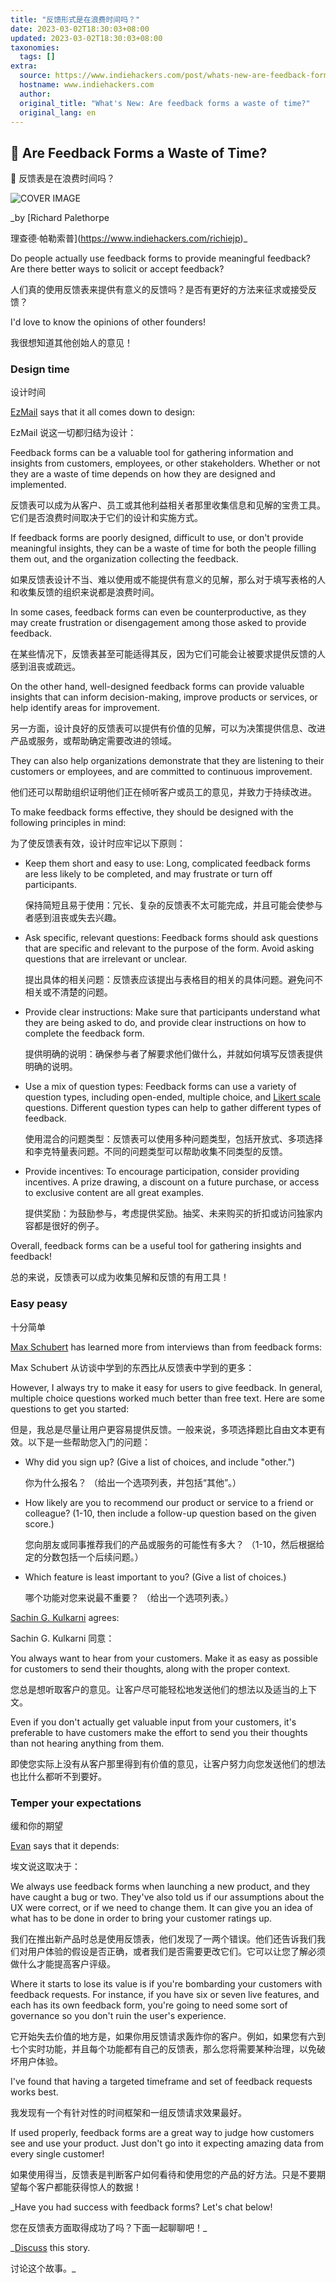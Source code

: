 ```yaml
---
title: "反馈形式是在浪费时间吗？"
date: 2023-03-02T18:30:03+08:00
updated: 2023-03-02T18:30:03+08:00
taxonomies:
  tags: []
extra:
  source: https://www.indiehackers.com/post/whats-new-are-feedback-forms-a-waste-of-time-9f5a4b0aca
  hostname: www.indiehackers.com
  author: 
  original_title: "What's New: Are feedback forms a waste of time?"
  original_lang: en
---
```


## 📝 Are Feedback Forms a Waste of Time?  

📝 反馈表是在浪费时间吗？

![COVER IMAGE](AK2U4XR.gif)

_by [Richard Palethorpe  

理查德·帕勒索普](https://www.indiehackers.com/richiejp)_

Do people actually use feedback forms to provide meaningful feedback? Are there better ways to solicit or accept feedback?  

人们真的使用反馈表来提供有意义的反馈吗？是否有更好的方法来征求或接受反馈？

I'd love to know the opinions of other founders!  

我很想知道其他创始人的意见！

### Design time  

设计时间

[EzMail](https://www.indiehackers.com/EzMail_AI/history) says that it all comes down to design:  

EzMail 说这一切都归结为设计：

Feedback forms can be a valuable tool for gathering information and insights from customers, employees, or other stakeholders. Whether or not they are a waste of time depends on how they are designed and implemented.  

反馈表可以成为从客户、员工或其他利益相关者那里收集信息和见解的宝贵工具。它们是否浪费时间取决于它们的设计和实施方式。

If feedback forms are poorly designed, difficult to use, or don't provide meaningful insights, they can be a waste of time for both the people filling them out, and the organization collecting the feedback.  

如果反馈表设计不当、难以使用或不能提供有意义的见解，那么对于填写表格的人和收集反馈的组织来说都是浪费时间。  

In some cases, feedback forms can even be counterproductive, as they may create frustration or disengagement among those asked to provide feedback.  

在某些情况下，反馈表甚至可能适得其反，因为它们可能会让被要求提供反馈的人感到沮丧或疏远。

On the other hand, well-designed feedback forms can provide valuable insights that can inform decision-making, improve products or services, or help identify areas for improvement.  

另一方面，设计良好的反馈表可以提供有价值的见解，可以为决策提供信息、改进产品或服务，或帮助确定需要改进的领域。  

They can also help organizations demonstrate that they are listening to their customers or employees, and are committed to continuous improvement.  

他们还可以帮助组织证明他们正在倾听客户或员工的意见，并致力于持续改进。

To make feedback forms effective, they should be designed with the following principles in mind:  

为了使反馈表有效，设计时应牢记以下原则：

-   Keep them short and easy to use: Long, complicated feedback forms are less likely to be completed, and may frustrate or turn off participants.  
    
    保持简短且易于使用：冗长、复杂的反馈表不太可能完成，并且可能会使参与者感到沮丧或失去兴趣。
    
-   Ask specific, relevant questions: Feedback forms should ask questions that are specific and relevant to the purpose of the form. Avoid asking questions that are irrelevant or unclear.  
    
    提出具体的相关问题：反馈表应该提出与表格目的相关的具体问题。避免问不相关或不清楚的问题。
    
-   Provide clear instructions: Make sure that participants understand what they are being asked to do, and provide clear instructions on how to complete the feedback form.  
    
    提供明确的说明：确保参与者了解要求他们做什么，并就如何填写反馈表提供明确的说明。
    
-   Use a mix of question types: Feedback forms can use a variety of question types, including open-ended, multiple choice, and [Likert scale](https://www.surveymonkey.com/mp/likert-scale/#:~:text=So%20what%20is%20a%20Likert,neutral%20option%20in%20its%20scale.) questions. Different question types can help to gather different types of feedback.  
    
    使用混合的问题类型：反馈表可以使用多种问题类型，包括开放式、多项选择和李克特量表问题。不同的问题类型可以帮助收集不同类型的反馈。
    
-   Provide incentives: To encourage participation, consider providing incentives. A prize drawing, a discount on a future purchase, or access to exclusive content are all great examples.  
    
    提供奖励：为鼓励参与，考虑提供奖励。抽奖、未来购买的折扣或访问独家内容都是很好的例子。
    

Overall, feedback forms can be a useful tool for gathering insights and feedback!  

总的来说，反馈表可以成为收集见解和反馈的有用工具！

### Easy peasy  

十分简单

[Max Schubert](https://www.indiehackers.com/max_linus/history) has learned more from interviews than from feedback forms:  

Max Schubert 从访谈中学到的东西比从反馈表中学到的更多：

However, I always try to make it easy for users to give feedback. In general, multiple choice questions worked much better than free text. Here are some questions to get you started:  

但是，我总是尽量让用户更容易提供反馈。一般来说，多项选择题比自由文本更有效。以下是一些帮助您入门的问题：

-   Why did you sign up? (Give a list of choices, and include "other.")  
    
    你为什么报名？ （给出一个选项列表，并包括“其他”。）
-   How likely are you to recommend our product or service to a friend or colleague? (1-10, then include a follow-up question based on the given score.)  
    
    您向朋友或同事推荐我们的产品或服务的可能性有多大？ （1-10，然后根据给定的分数包括一个后续问题。）
-   Which feature is least important to you? (Give a list of choices.)  
    
    哪个功能对您来说最不重要？ （给出一个选项列表。）

[Sachin G. Kulkarni](https://www.indiehackers.com/sachingk) agrees:  

Sachin G. Kulkarni 同意：

You always want to hear from your customers. Make it as easy as possible for customers to send their thoughts, along with the proper context.  

您总是想听取客户的意见。让客户尽可能轻松地发送他们的想法以及适当的上下文。

Even if you don't actually get valuable input from your customers, it's preferable to have customers make the effort to send you their thoughts than not hearing anything from them.  

即使您实际上没有从客户那里得到有价值的意见，让客户努力向您发送他们的想法也比什么都听不到要好。

### Temper your expectations  

缓和你的期望

[Evan](https://www.indiehackers.com/Thewebuiguy/history) says that it depends:  

埃文说这取决于：

We always use feedback forms when launching a new product, and they have caught a bug or two. They've also told us if our assumptions about the UX were correct, or if we need to change them. It can give you an idea of what has to be done in order to bring your customer ratings up.  

我们在推出新产品时总是使用反馈表，他们发现了一两个错误。他们还告诉我们我们对用户体验的假设是否正确，或者我们是否需要更改它们。它可以让您了解必须做什么才能提高客户评级。  

Where it starts to lose its value is if you're bombarding your customers with feedback requests. For instance, if you have six or seven live features, and each has its own feedback form, you're going to need some sort of governance so you don't ruin the user's experience.  

它开始失去价值的地方是，如果你用反馈请求轰炸你的客户。例如，如果您有六到七个实时功能，并且每个功能都有自己的反馈表，那么您将需要某种治理，以免破坏用户体验。  

I've found that having a targeted timeframe and set of feedback requests works best.  

我发现有一个有针对性的时间框架和一组反馈请求效果最好。

If used properly, feedback forms are a great way to judge how customers see and use your product. Just don't go into it expecting amazing data from every single customer!  

如果使用得当，反馈表是判断客户如何看待和使用您的产品的好方法。只是不要期望每个客户都能获得惊人的数据！

_Have you had success with feedback forms? Let's chat below!  

您在反馈表方面取得成功了吗？下面一起聊聊吧！_

_[Discuss](https://www.indiehackers.com/post/are-feedback-forms-a-waste-of-time-1c60a8a6cd) this story.  

讨论这个故事。_
